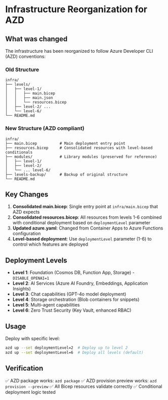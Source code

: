 # Infrastructure Reorganization for AZD

## What was changed

The infrastructure has been reorganized to follow Azure Developer CLI (AZD) conventions:

### Old Structure
```
infra/
├── levels/
│   ├── level-1/
│   │   ├── main.bicep
│   │   ├── main.json
│   │   └── resources.bicep
│   ├── level-2/ ... 
│   └── level-6/
└── README.md
```

### New Structure (AZD compliant)
```
infra/
├── main.bicep          # Main deployment entry point
├── resources.bicep     # Consolidated resources with level-based conditionals
├── modules/            # Library modules (preserved for reference)
│   ├── level-1/
│   ├── level-2/
│   └── ... level-6/
├── levels-backup/      # Backup of original structure
└── README.md
```

## Key Changes

1. **Consolidated main.bicep**: Single entry point at `infra/main.bicep` that AZD expects
2. **Consolidated resources.bicep**: All resources from levels 1-6 combined with conditional deployment based on `deploymentLevel` parameter
3. **Updated azure.yaml**: Changed from Container Apps to Azure Functions configuration
4. **Level-based deployment**: Use `deploymentLevel` parameter (1-6) to control which features are deployed

## Deployment Levels

- **Level 1**: Foundation (Cosmos DB, Function App, Storage) - `DISABLE_OPENAI=1`
- **Level 2**: AI Services (Azure AI Foundry, Embeddings, Application Insights) 
- **Level 3**: Chat capabilities (GPT-4o model deployment)
- **Level 4**: Storage orchestration (Blob containers for snippets)
- **Level 5**: Multi-agent capabilities
- **Level 6**: Zero Trust Security (Key Vault, enhanced RBAC)

## Usage

Deploy with specific level:
```bash
azd up --set deploymentLevel=2  # Deploy up to level 2
azd up --set deploymentLevel=6  # Deploy all levels (default)
```

## Verification

✅ AZD package works: `azd package`
✅ AZD provision preview works: `azd provision --preview`
✅ All Bicep resources validate correctly
✅ Conditional deployment logic tested
